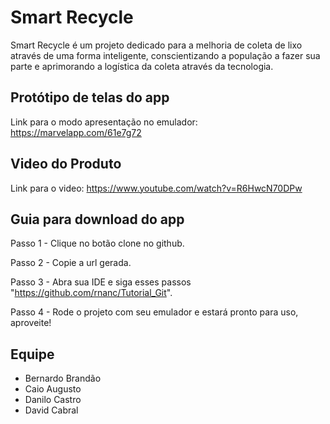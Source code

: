 # Smart Recycle

Smart Recycle é um projeto dedicado para a melhoria de coleta de lixo através de uma forma inteligente, conscientizando a população a fazer sua parte e aprimorando a logística da coleta através da tecnologia.

## Protótipo de telas do app

Link para o modo apresentação no emulador: https://marvelapp.com/61e7g72

## Video do Produto

Link para o video: https://www.youtube.com/watch?v=R6HwcN70DPw

## Guia para download do app

Passo 1 - Clique no botão clone no github.

Passo 2 - Copie a url gerada.

Passo 3 - Abra sua IDE e siga esses passos "https://github.com/rnanc/Tutorial_Git".

Passo 4 - Rode o projeto com seu emulador e estará pronto para uso, aproveite!

## Equipe

* Bernardo Brandão
* Caio Augusto
* Danilo Castro
* David Cabral
